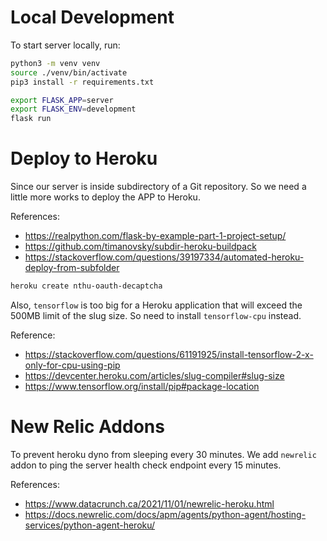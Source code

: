 # Local Development

To start server locally, run:

```bash
python3 -m venv venv
source ./venv/bin/activate
pip3 install -r requirements.txt

export FLASK_APP=server
export FLASK_ENV=development
flask run
```

# Deploy to Heroku

Since our server is inside subdirectory of a Git repository. So we need a little more works to deploy the APP to Heroku.

References:
- https://realpython.com/flask-by-example-part-1-project-setup/
- https://github.com/timanovsky/subdir-heroku-buildpack
- https://stackoverflow.com/questions/39197334/automated-heroku-deploy-from-subfolder

```bash
heroku create nthu-oauth-decaptcha
```

Also, `tensorflow` is too big for a Heroku application that will exceed the 500MB limit of the slug size. So need to install `tensorflow-cpu` instead.

Reference:
- https://stackoverflow.com/questions/61191925/install-tensorflow-2-x-only-for-cpu-using-pip
- https://devcenter.heroku.com/articles/slug-compiler#slug-size
- https://www.tensorflow.org/install/pip#package-location

# New Relic Addons

To prevent heroku dyno from sleeping every 30 minutes. We add `newrelic` addon to ping the server health check endpoint every 15 minutes.

References:
- https://www.datacrunch.ca/2021/11/01/newrelic-heroku.html
- https://docs.newrelic.com/docs/apm/agents/python-agent/hosting-services/python-agent-heroku/
